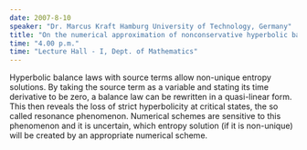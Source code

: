 ```yaml
---
date: 2007-8-10
speaker: "Dr. Marcus Kraft Hamburg University of Technology, Germany"
title: "On the numerical approximation of nonconservative hyperbolic balance laws"
time: "4.00 p.m." 
time: "Lecture Hall - I, Dept. of Mathematics"
---
```

Hyperbolic balance laws with source terms allow non-unique entropy solutions. By taking the source term as a variable and stating its time derivative to be zero, a balance law can be rewritten in a quasi-linear form. This then reveals the loss of strict hyperbolicity at critical states, the so called resonance phenomenon. Numerical schemes are sensitive to this phenomenon and it is uncertain, which entropy solution (if it is non-unique) will be created by an appropriate numerical scheme.
